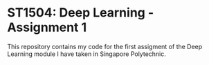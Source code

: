 # ST1504: Deep Learning - Assignment 1

This repository contains my code for the first assigment of the Deep Learning module I have taken in Singapore Polytechnic. 